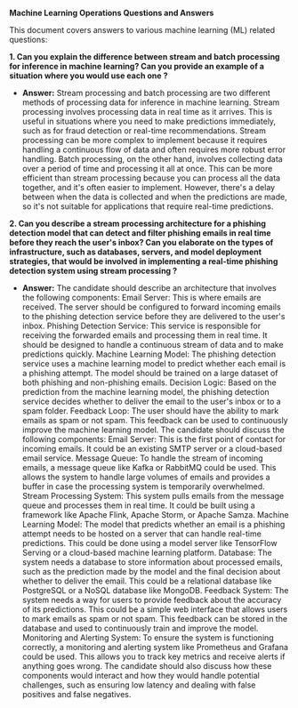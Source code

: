 **Machine Learning Operations Questions and Answers**

This document covers answers to various machine learning (ML) related questions:

**1. Can you explain the difference between stream and batch processing for inference in machine learning? Can you provide an example of a situation where you would use each one ?**

* **Answer:** Stream processing and batch processing are two different methods of processing data for inference in machine learning. Stream processing involves processing data in real time as it arrives. This is useful in situations where you need to make predictions immediately, such as for fraud detection or real-time recommendations. Stream processing can be more complex to implement because it requires handling a continuous flow of data and often requires more robust error handling. Batch processing, on the other hand, involves collecting data over a period of time and processing it all at once. This can be more efficient than stream processing because you can process all the data together, and it's often easier to implement. However, there's a delay between when the data is collected and when the predictions are made, so it's not suitable for applications that require real-time predictions.

**2. Can you describe a stream processing architecture for a phishing detection model that can detect and filter phishing emails in real time before they reach the user's inbox? Can you elaborate on the types of infrastructure, such as databases, servers, and model deployment strategies, that would be involved in implementing a real-time phishing detection system using stream processing ?**

* **Answer:** The candidate should describe an architecture that involves the following components:
Email Server: This is where emails are received. The server should be configured to forward incoming emails to the phishing detection service before they are delivered to the user's inbox.
Phishing Detection Service: This service is responsible for receiving the forwarded emails and processing them in real time. It should be designed to handle a continuous stream of data and to make predictions quickly.
Machine Learning Model: The phishing detection service uses a machine learning model to predict whether each email is a phishing attempt. The model should be trained on a large dataset of both phishing and non-phishing emails.
Decision Logic: Based on the prediction from the machine learning model, the phishing detection service decides whether to deliver the email to the user's inbox or to a spam folder.
Feedback Loop: The user should have the ability to mark emails as spam or not spam. This feedback can be used to continuously improve the machine learning model.
The candidate should discuss the following components:
Email Server: This is the first point of contact for incoming emails. It could be an existing SMTP server or a cloud-based email service.
Message Queue: To handle the stream of incoming emails, a message queue like Kafka or RabbitMQ could be used. This allows the system to handle large volumes of emails and provides a buffer in case the processing system is temporarily overwhelmed.
Stream Processing System: This system pulls emails from the message queue and processes them in real time. It could be built using a framework like Apache Flink, Apache Storm, or Apache Samza.
Machine Learning Model: The model that predicts whether an email is a phishing attempt needs to be hosted on a server that can handle real-time predictions. This could be done using a model server like TensorFlow Serving or a cloud-based machine learning platform.
Database: The system needs a database to store information about processed emails, such as the prediction made by the model and the final decision about whether to deliver the email. This could be a relational database like PostgreSQL or a NoSQL database like MongoDB.
Feedback System: The system needs a way for users to provide feedback about the accuracy of its predictions. This could be a simple web interface that allows users to mark emails as spam or not spam. This feedback can be stored in the database and used to continuously train and improve the model.
Monitoring and Alerting System: To ensure the system is functioning correctly, a monitoring and alerting system like Prometheus and Grafana could be used. This allows you to track key metrics and receive alerts if anything goes wrong.
The candidate should also discuss how these components would interact and how they would handle potential challenges, such as ensuring low latency and dealing with false positives and false negatives. 
